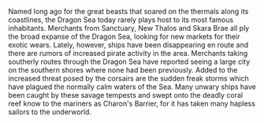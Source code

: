 Named long ago for the great beasts that soared on the thermals along its coastlines, the Dragon Sea today rarely plays host to its most famous inhabitants. Merchants from Sanctuary, New Thalos and Skara Brae all ply the broad expanse of the Dragon Sea, looking for new markets for their exotic wears. Lately, however, ships have been disappearing en route and there are rumors of increased pirate activity in the area. Merchants taking southerly routes through the Dragon Sea have reported seeing a large city on the southern shores where none had been previously. Added to the increased threat posed by the corsairs are the sudden freak storms which have plagued the normally calm waters of the Sea. Many unwary ships have been caught by these savage tempests and swept onto the deadly coral reef know to the mariners as Charon's Barrier, for it has taken many hapless sailors to the underworld. 
